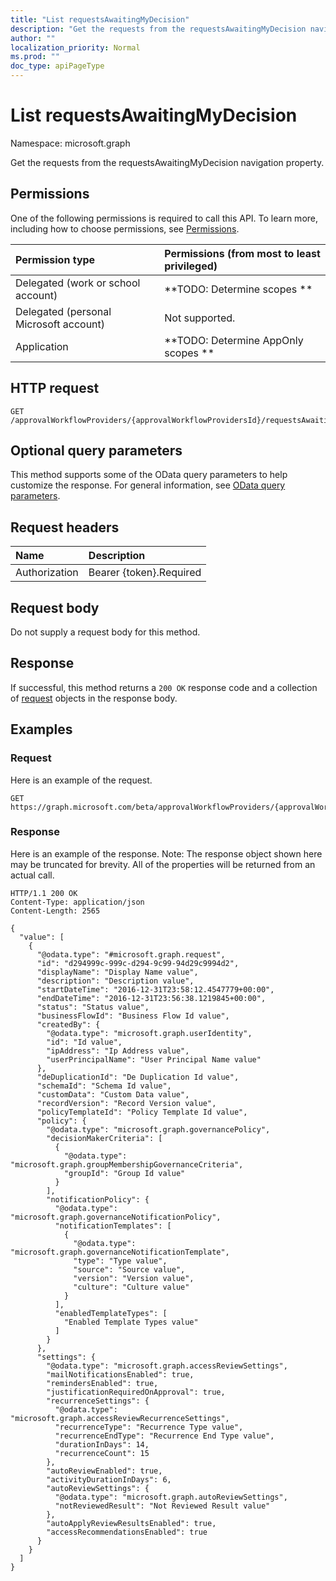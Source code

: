 ```yaml
---
title: "List requestsAwaitingMyDecision"
description: "Get the requests from the requestsAwaitingMyDecision navigation property."
author: ""
localization_priority: Normal
ms.prod: ""
doc_type: apiPageType
---
```


# List requestsAwaitingMyDecision

Namespace: microsoft.graph

Get the requests from the requestsAwaitingMyDecision navigation property.

## Permissions
One of the following permissions is required to call this API. To learn more, including how to choose permissions, see [Permissions](/concepts/permissions-reference.md).

|Permission type|Permissions (from most to least privileged)|
|:---|:---|
|Delegated (work or school account)|**TODO: Determine scopes **|
|Delegated (personal Microsoft account)|Not supported.|
|Application|**TODO: Determine AppOnly scopes **|

## HTTP request
<!-- {
  "blockType": "ignored"
}
-->
``` http
GET /approvalWorkflowProviders/{approvalWorkflowProvidersId}/requestsAwaitingMyDecision
```

## Optional query parameters
This method supports some of the OData query parameters to help customize the response. For general information, see [OData query parameters](/graph/query-parameters).

## Request headers
|Name|Description|
|:---|:---|
|Authorization|Bearer {token}.Required|

## Request body
Do not supply a request body for this method.

## Response
If successful, this method returns a `200 OK` response code and a collection of [request](../resources/request.md) objects in the response body.

## Examples

### Request
Here is an example of the request.
<!-- {
  "blockType": "request",
  "name": "get_request"
}
-->
``` http
GET https://graph.microsoft.com/beta/approvalWorkflowProviders/{approvalWorkflowProvidersId}/requestsAwaitingMyDecision
```

### Response
Here is an example of the response. Note: The response object shown here may be truncated for brevity. All of the properties will be returned from an actual call.
<!-- {
  "blockType": "response",
  "truncated": true,
  "@odata.type": "collection(microsoft.graph.request)"
}
-->
``` http
HTTP/1.1 200 OK
Content-Type: application/json
Content-Length: 2565

{
  "value": [
    {
      "@odata.type": "#microsoft.graph.request",
      "id": "d294999c-999c-d294-9c99-94d29c9994d2",
      "displayName": "Display Name value",
      "description": "Description value",
      "startDateTime": "2016-12-31T23:58:12.4547779+00:00",
      "endDateTime": "2016-12-31T23:56:38.1219845+00:00",
      "status": "Status value",
      "businessFlowId": "Business Flow Id value",
      "createdBy": {
        "@odata.type": "microsoft.graph.userIdentity",
        "id": "Id value",
        "ipAddress": "Ip Address value",
        "userPrincipalName": "User Principal Name value"
      },
      "deDuplicationId": "De Duplication Id value",
      "schemaId": "Schema Id value",
      "customData": "Custom Data value",
      "recordVersion": "Record Version value",
      "policyTemplateId": "Policy Template Id value",
      "policy": {
        "@odata.type": "microsoft.graph.governancePolicy",
        "decisionMakerCriteria": [
          {
            "@odata.type": "microsoft.graph.groupMembershipGovernanceCriteria",
            "groupId": "Group Id value"
          }
        ],
        "notificationPolicy": {
          "@odata.type": "microsoft.graph.governanceNotificationPolicy",
          "notificationTemplates": [
            {
              "@odata.type": "microsoft.graph.governanceNotificationTemplate",
              "type": "Type value",
              "source": "Source value",
              "version": "Version value",
              "culture": "Culture value"
            }
          ],
          "enabledTemplateTypes": [
            "Enabled Template Types value"
          ]
        }
      },
      "settings": {
        "@odata.type": "microsoft.graph.accessReviewSettings",
        "mailNotificationsEnabled": true,
        "remindersEnabled": true,
        "justificationRequiredOnApproval": true,
        "recurrenceSettings": {
          "@odata.type": "microsoft.graph.accessReviewRecurrenceSettings",
          "recurrenceType": "Recurrence Type value",
          "recurrenceEndType": "Recurrence End Type value",
          "durationInDays": 14,
          "recurrenceCount": 15
        },
        "autoReviewEnabled": true,
        "activityDurationInDays": 6,
        "autoReviewSettings": {
          "@odata.type": "microsoft.graph.autoReviewSettings",
          "notReviewedResult": "Not Reviewed Result value"
        },
        "autoApplyReviewResultsEnabled": true,
        "accessRecommendationsEnabled": true
      }
    }
  ]
}
```

